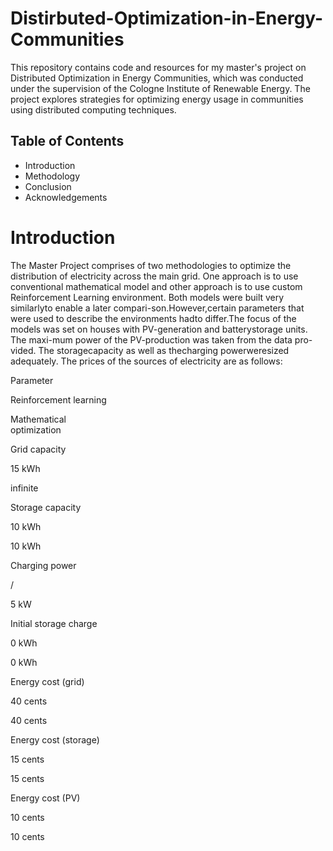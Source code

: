 # Distirbuted-Optimization-in-Energy-Communities
This repository contains code and resources for my master's project on Distributed Optimization in Energy Communities, which was conducted under the supervision of the Cologne Institute of Renewable Energy. The project explores strategies for optimizing energy usage in communities using distributed computing techniques.

## Table of Contents 
- Introduction
- Methodology
- Conclusion
- Acknowledgements

# Introduction 
The Master Project comprises of two methodologies to optimize the distribution of electricity across the main grid. One approach is to use conventional mathematical model and other approach is to use custom Reinforcement Learning environment. Both models were built very similarlyto enable a later compari-son.However,certain parameters that were used to describe the environments hadto differ.The focus of the models was set on houses with PV-generation and batterystorage units. The maxi-mum power of the PV-production was taken from  the data pro-vided. The storagecapacity as well as thecharging powerweresized adequately. 
The prices of the sources of electricity are as follows: 

Parameter 

Reinforcement learning 

Mathematical  
optimization 

Grid capacity 

15 kWh 

infinite 

Storage capacity 

10 kWh 

10 kWh 

Charging power 

 / 

5 kW 

Initial storage charge 

0 kWh 

0 kWh 

Energy cost (grid) 

40 cents 

40 cents 

Energy cost (storage) 

15 cents 

15 cents 

Energy cost (PV) 

10 cents 

10 cents 


